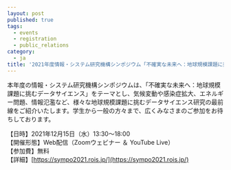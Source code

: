 ```yaml
---
layout: post
published: true
tags:
  - events
  - registration
  - public_relations
category:
  - ja
title: '2021年度情報・システム研究機構シンポジウム「不確実な未来へ：地球規模課題に挑むデータサイエンス」(2021年12月15日)がオンラインで開催されます。'
---
```


本年度の情報・システム研究機構シンポジウムは、「不確実な未来へ：地球規模課題に挑むデータサイエンス」をテーマとし、気候変動や感染症拡大、エネルギー問題、情報氾濫など、様々な地球規模課題に挑むデータサイエンス研究の最前線をご紹介いたします。学生から一般の方々まで、広くみなさまのご参加をお待ちしております。

【日時】2021年12月15日（水）13:30～18:00 <br />
【開催形態】Web配信（Zoomウェビナー ＆ YouTube Live） <br />
【参加費】無料 <br />
【詳細】[https://sympo2021.rois.jp/](https://sympo2021.rois.jp/)<br />
